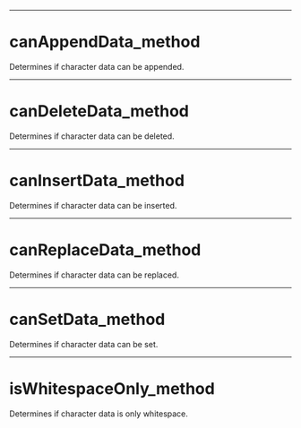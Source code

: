 

---

# canAppendData_method

Determines if character data can be appended.



---

# canDeleteData_method

Determines if character data can be deleted.



---

# canInsertData_method

Determines if character data can be inserted.



---

# canReplaceData_method

Determines if character data can be replaced.



---

# canSetData_method

Determines if character data can be set.



---

# isWhitespaceOnly_method

Determines if character data is only whitespace.